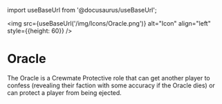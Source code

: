 import useBaseUrl from '@docusaurus/useBaseUrl';

<img src={useBaseUrl('/img/Icons/Oracle.png')} alt="Icon" align="left" style={{height: 60}} />
# Oracle

The Oracle is a Crewmate Protective role that can get another player to confess (revealing their faction with some accuracy if the Oracle dies) or can protect a player from being ejected.
